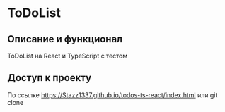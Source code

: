 # ToDoList

## Описание и функционал

ToDoList на React и TypeScript с тестом

## Доступ к проекту

По ссылке https://Stazz1337.github.io/todos-ts-react/index.html или git clone
